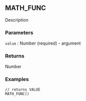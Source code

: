 ## MATH_FUNC

Description

### Parameters
`value` : Number (required) - argument

### Returns
Number

### Examples
```
// returns VALUE
MATH_FUNC()
```